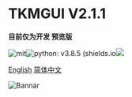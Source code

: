 # TKMGUI V2.1.1
**目前仅为开发 预览版**

![mit](https://img.shields.io/badge/license-MIT-blue)![python: v3.8.5 (shields.io](https://img.shields.io/badge/python-v3.8.5-green)<a target="_blank" href="http://mail.qq.com/cgi-bin/qm_share?t=qm_mailme&email=PFZTVFJPWU5aEU9ZWVh8WlNEUV1VUBJfU1E" style="text-decoration:none;"><img src="http://rescdn.qqmail.com/zh_CN/htmledition/images/function/qm_open/ico_mailme_11.png"/></a>

[English](README-EN.md) [简体中文](README.md)

![Bannar](https://tva1.sinaimg.cn/large/006908GAly1gqg5fvxuutj30dw0dwt99.jpg)

